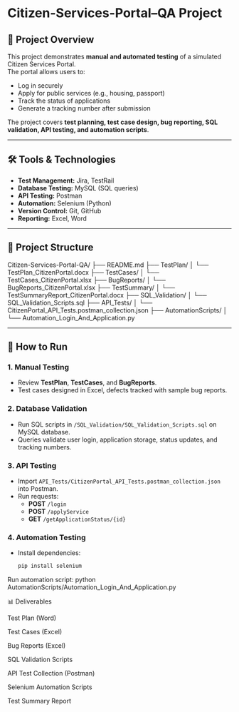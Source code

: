 # Citizen-Services-Portal–QA Project

## 📌 Project Overview
This project demonstrates **manual and automated testing** of a simulated Citizen Services Portal.  
The portal allows users to:
- Log in securely
- Apply for public services (e.g., housing, passport)
- Track the status of applications
- Generate a tracking number after submission

The project covers **test planning, test case design, bug reporting, SQL validation, API testing, and automation scripts**.

---

## 🛠️ Tools & Technologies
- **Test Management:** Jira, TestRail  
- **Database Testing:** MySQL (SQL queries)  
- **API Testing:** Postman  
- **Automation:** Selenium (Python)  
- **Version Control:** Git, GitHub  
- **Reporting:** Excel, Word  

---

## 📂 Project Structure

Citizen-Services-Portal-QA/
├── README.md
├── TestPlan/
│ └── TestPlan_CitizenPortal.docx
├── TestCases/
│ └── TestCases_CitizenPortal.xlsx
├── BugReports/
│ └── BugReports_CitizenPortal.xlsx
├── TestSummary/
│ └── TestSummaryReport_CitizenPortal.docx
├── SQL_Validation/
│ └── SQL_Validation_Scripts.sql
├── API_Tests/
│ └── CitizenPortal_API_Tests.postman_collection.json
├── AutomationScripts/
│ └── Automation_Login_And_Application.py


---

## 🚀 How to Run

### 1. Manual Testing
- Review **TestPlan**, **TestCases**, and **BugReports**.
- Test cases designed in Excel, defects tracked with sample bug reports.

### 2. Database Validation
- Run SQL scripts in `/SQL_Validation/SQL_Validation_Scripts.sql` on MySQL database.
- Queries validate user login, application storage, status updates, and tracking numbers.

### 3. API Testing
- Import `API_Tests/CitizenPortal_API_Tests.postman_collection.json` into Postman.
- Run requests:
  - **POST** `/login`
  - **POST** `/applyService`
  - **GET** `/getApplicationStatus/{id}`

### 4. Automation Testing
- Install dependencies:
  ```bash
  pip install selenium

 Run automation script:
python AutomationScripts/Automation_Login_And_Application.py

📊 Deliverables

Test Plan (Word)

Test Cases (Excel)

Bug Reports (Excel)

SQL Validation Scripts

API Test Collection (Postman)

Selenium Automation Scripts

Test Summary Report

